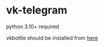 # vk-telegram

python 3.10+ required

vkbottle should be installed from [here](https://github.com/searayeah/vkbottle)

